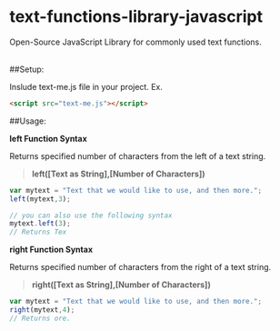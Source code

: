 # text-functions-library-javascript
Open-Source JavaScript Library for commonly used text functions.<br /><br />

##Setup:

Inslude text-me.js file in your project.
Ex.

```html
<script src="text-me.js"></script>
```

##Usage:

**left Function Syntax**

Returns specified number of characters from the left of a text string.

>**left([Text as String],[Number of Characters])**

```javascript
var mytext = "Text that we would like to use, and then more.";
left(mytext,3);

// you can also use the following syntax
mytext.left(3);
// Returns Tex
```



**right Function Syntax**

Returns specified number of characters from the right of a text string.

>**right([Text as String],[Number of Characters])**

```javascript
var mytext = "Text that we would like to use, and then more.";
right(mytext,4);
// Returns ore.
```
